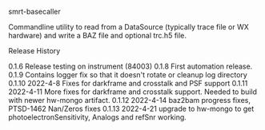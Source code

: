 smrt-basecaller

Commandline utility to read from a DataSource (typically trace file or WX hardware) and write a BAZ file and optional trc.h5 file.


Release History

0.1.6            Release testing on instrument (84003)
0.1.8            First automation release.
0.1.9            Contains logger fix so that it doesn't rotate or cleanup log directory
0.1.10 2022-4-8  Fixes for darkframe and crosstalk and PSF support
0.1.11 2022-4-11 More fixes for darkframe and crosstalk support. Needed to build with newer hw-mongo artifact.
0.1.12 2022-4-14 baz2bam progress fixes, PTSD-1462 Nan/Zeros fixes
0.1.13 2022-4-21 upgrade to hw-mongo to get photoelectronSensitivity, Analogs and refSnr working.